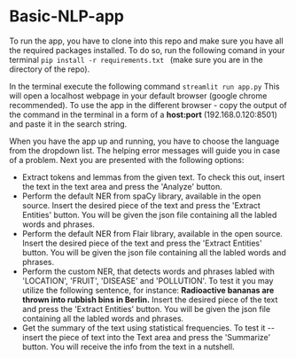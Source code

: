 # Basic-NLP-app
To run the app, you have to clone into this repo and make sure you have all the required packages installed.
To do so, run the following comand in your terminal ```pip install -r requirements.txt ``` (make sure you are in the directory of the repo).

In the terminal execute the following command ```streamlit run app.py```
This will open a localhost webpage in your default browser (google chrome recommended). 
To use the app in the different browser - copy the output of the command in the terminal in a form of a **host:port** (192.168.0.120:8501) and paste it in the search string.

When you have the app up and running, you have to choose the language from the dropdown list. The helping error messages will guide you in case of a problem.
Next you are presented with the following options:
- Extract tokens and lemmas from the given text. To check this out, insert the text in the text area and press the 'Analyze' button.
- Perform the default NER from spaCy library, available in the open source. Insert the desired piece of the text and press the 'Extract Entities' button. You will be given the json file containing all the labled words and phrases.
- Perform the default NER from Flair library, available in the open source. Insert the desired piece of the text and press the 'Extract Entities' button. You will be given the json file containing all the labled words and phrases.
- Perform the custom NER, that detects words and phrases labled with 'LOCATION', 'FRUIT', 'DISEASE' and 'POLLUTION'. 
  To test it you may utilize the following sentence, for instance: **Radioactive bananas are thrown into rubbish bins in Berlin.** 
  Insert the desired piece of the text and press the 'Extract Entities' button. You will be given the json file containing all the labled words and phrases.
- Get the summary of the text using statistical frequencies. To test it -- insert the piece of text into the Text area and press the 'Summarize' button. You will receive the info from the text in a nutshell.
